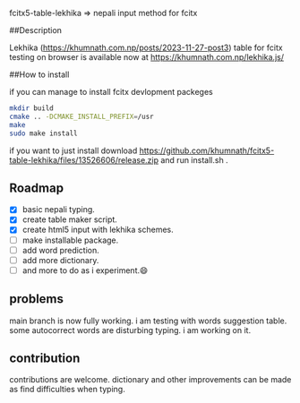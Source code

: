 fcitx5-table-lekhika =>  nepali input method for fcitx

##Description

Lekhika (https://khumnath.com.np/posts/2023-11-27-post3) table for fcitx
testing on browser is available now at https://khumnath.com.np/lekhika.js/

##How to install

if you can manage to install fcitx devlopment packeges
```bash
mkdir build
cmake .. -DCMAKE_INSTALL_PREFIX=/usr
make
sudo make install
```
if you want to just install
download https://github.com/khumnath/fcitx5-table-lekhika/files/13526606/release.zip and run install.sh .

## Roadmap

- [x] basic nepali typing.
- [x] create table maker script.
- [X] create html5 input with lekhika schemes.
- [ ] make installable package.
- [ ] add word prediction.
- [ ] add more dictionary.
- [ ] and more to do as i experiment.:smile:

## problems

 main branch is now fully working. i am testing with words suggestion table. some autocorrect words are disturbing typing. i am working on it.

## contribution

contributions are welcome. dictionary and other improvements can be made as find difficulties when typing.
